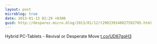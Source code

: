 ```yaml
---
layout: post
microblog: true
date: 2013-01-13 02:29 +0300
guid: http://desparoz.micro.blog/2013/01/12/t290239140027592705.html
---
```

Hybrid PC-Tablets - Revival or Desperate Move [t.co/UD67gqH3](http://t.co/UD67gqH3)
